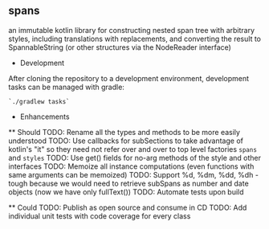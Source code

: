 spans
-----

an immutable kotlin library for constructing nested span tree with arbitrary styles, including
translations with replacements, and converting the result to SpannableString (or other structures via
the NodeReader interface)

* Development

After cloning the repository to a development environment, development tasks can be managed with gradle:

    `./gradlew tasks`

* Enhancements

** Should
TODO: Rename all the types and methods to be more easily understood
TODO: Use callbacks for subSections to take advantage of kotlin's "it" so they need not refer over and over to top level factories `spans` and `styles`
TODO: Use get() fields for no-arg methods of the style and other interfaces
TODO: Memoize all instance computations (even functions with same arguments can be memoized)
TODO: Support %d, %dm, %dd, %dh - tough because we would need to retrieve subSpans as number and date objects (now we have only fullText())
TODO: Automate tests upon build

** Could
TODO: Publish as open source and consume in CD
TODO: Add individual unit tests with code coverage for every class